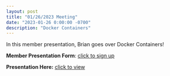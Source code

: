 ```yaml
---
layout: post
title: "01/26/2023 Meeting"
date: "2023-01-26 0:00:00 -0700"
description: "Docker Containers"
---
```


In this member presentation, Brian goes over Docker Containers!

**Member Presentation Form**: [click to sign up](https://tinyurl.com/lhscsmember23)

**Presentation Here:** [click to view](https://docs.google.com/presentation/d/1hjif9Oj_HGa4ZCsp-SmpmeJYPcMmOqE4WRev-M4D0VQ/edit?usp=sharing)
